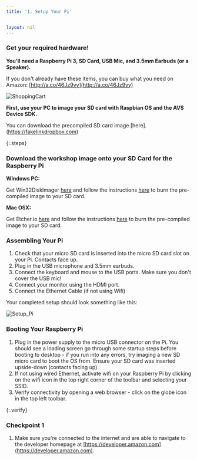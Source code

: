 ```yaml
---
title: '1. Setup Your Pi'


layout: nil
---
```


### Get your required hardware!

**You'll need a Raspberry Pi 3, SD Card, USB Mic, and 3.5mm Earbuds (or a Speaker).**

If you don't already have these items, you can buy what you need on Amazon:   [http://a.co/46Jz9vy](http://a.co/46Jz9vy)

![ShoppingCart](https://alexavoiceservice.github.io/setup/assets/ShoppingList.PNG)

**First, use your PC to image your SD card with Raspbian OS and the AVS Device SDK.**

You can download the precompiled SD card image [here].(https://fakelinkdropbox.com) 

{:.steps}
### Download the workshop image onto your SD Card for the Raspberry Pi

**Windows PC:**

Get Win32DiskImager [here](https://sourceforge.net/projects/win32diskimager/) and follow the instructions [here](https://fakelink.com) to burn the pre-compiled image to your SD card.

**Mac OSX:**

Get Etcher.io [here](https://etcher.io/) and follow the instructions [here](https://fakelink.com) to burn the pre-compiled image to your SD card.
 


### Assembling Your Pi

1. Check that your micro SD card is inserted into the micro SD card slot on your Pi.  Contacts face up.
2. Plug in the USB microphone and 3.5mm earbuds.
3. Connect the keyboard and mouse to the USB ports.  Make sure you don't cover the USB mic!
4. Connect your monitor using the HDMI port.
5. Connect the Ethernet Cable (if not using Wifi)

Your completed setup should look something like this:

![Setup_Pi](https://alexavoiceservice.github.io/setup/assets/Rasp_Pi.jpg)


### Booting Your Raspberry Pi

1. Plug in the power supply to the micro USB connector on the Pi.  You should see a loading screen go through some startup steps before booting to desktop - if you run into any errors, try imaging a new SD micro card to boot the OS from.  Ensure your SD card was inserted upside-down (contacts facing up).
2. If not using wired Ethernet, activate wifi on your Raspberry Pi by clicking on the wifi icon in the top right corner of the toolbar and selecting your SSID.
3. Verify connectivity by opening a web browser - click on the globe icon in the top left toolbar.

{:.verify}
### Checkpoint 1
1. Make sure you're connected to the internet and are able to navigate to the developer homepage at [https://developer.amazon.com](https://developer.amazon.com).
